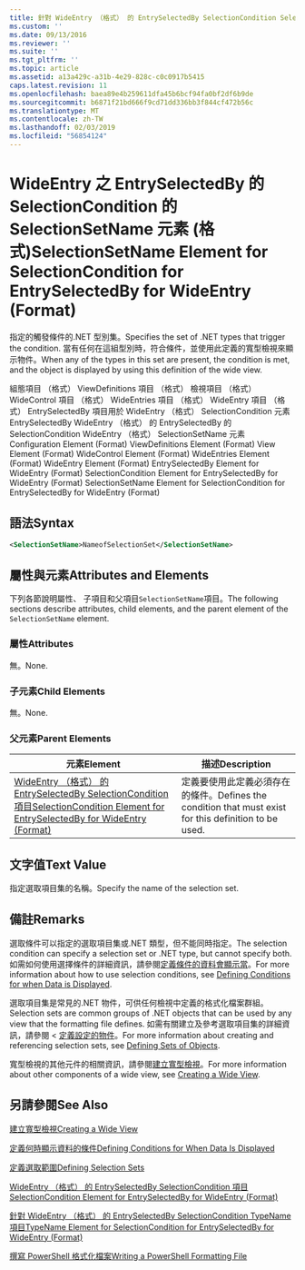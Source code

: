 ```yaml
---
title: 針對 WideEntry （格式） 的 EntrySelectedBy SelectionCondition SelectionSetName 項目 |Microsoft Docs
ms.custom: ''
ms.date: 09/13/2016
ms.reviewer: ''
ms.suite: ''
ms.tgt_pltfrm: ''
ms.topic: article
ms.assetid: a13a429c-a31b-4e29-828c-c0c0917b5415
caps.latest.revision: 11
ms.openlocfilehash: baea89e4b259611dfa45b6bcf94fa0bf2df6b9de
ms.sourcegitcommit: b6871f21bd666f9cd71dd336bb3f844cf472b56c
ms.translationtype: MT
ms.contentlocale: zh-TW
ms.lasthandoff: 02/03/2019
ms.locfileid: "56854124"
---
```

# <a name="selectionsetname-element-for-selectioncondition-for-entryselectedby-for-wideentry-format"></a><span data-ttu-id="33e8f-102">WideEntry 之 EntrySelectedBy 的 SelectionCondition 的 SelectionSetName 元素 (格式)</span><span class="sxs-lookup"><span data-stu-id="33e8f-102">SelectionSetName Element for SelectionCondition for EntrySelectedBy for WideEntry (Format)</span></span>

<span data-ttu-id="33e8f-103">指定的觸發條件的.NET 型別集。</span><span class="sxs-lookup"><span data-stu-id="33e8f-103">Specifies the set of .NET types that trigger the condition.</span></span> <span data-ttu-id="33e8f-104">當有任何在這組型別時，符合條件，並使用此定義的寬型檢視來顯示物件。</span><span class="sxs-lookup"><span data-stu-id="33e8f-104">When any of the types in this set are present, the condition is met, and the object is displayed by using this definition of the wide view.</span></span>

<span data-ttu-id="33e8f-105">組態項目 （格式） ViewDefinitions 項目 （格式） 檢視項目 （格式） WideControl 項目 （格式） WideEntries 項目 （格式） WideEntry 項目 （格式） EntrySelectedBy 項目用於 WideEntry （格式） SelectionCondition 元素EntrySelectedBy WideEntry （格式） 的 EntrySelectedBy 的 SelectionCondition WideEntry （格式） SelectionSetName 元素</span><span class="sxs-lookup"><span data-stu-id="33e8f-105">Configuration Element (Format) ViewDefinitions Element (Format) View Element (Format) WideControl Element (Format) WideEntries Element (Format) WideEntry Element (Format) EntrySelectedBy Element for WideEntry (Format) SelectionCondition Element for EntrySelectedBy for WideEntry (Format) SelectionSetName Element for SelectionCondition for EntrySelectedBy for WideEntry (Format)</span></span>

## <a name="syntax"></a><span data-ttu-id="33e8f-106">語法</span><span class="sxs-lookup"><span data-stu-id="33e8f-106">Syntax</span></span>

```xml
<SelectionSetName>NameofSelectionSet</SelectionSetName>
```

## <a name="attributes-and-elements"></a><span data-ttu-id="33e8f-107">屬性與元素</span><span class="sxs-lookup"><span data-stu-id="33e8f-107">Attributes and Elements</span></span>

<span data-ttu-id="33e8f-108">下列各節說明屬性、 子項目和父項目`SelectionSetName`項目。</span><span class="sxs-lookup"><span data-stu-id="33e8f-108">The following sections describe attributes, child elements, and the parent element of the `SelectionSetName` element.</span></span>

### <a name="attributes"></a><span data-ttu-id="33e8f-109">屬性</span><span class="sxs-lookup"><span data-stu-id="33e8f-109">Attributes</span></span>

<span data-ttu-id="33e8f-110">無。</span><span class="sxs-lookup"><span data-stu-id="33e8f-110">None.</span></span>

### <a name="child-elements"></a><span data-ttu-id="33e8f-111">子元素</span><span class="sxs-lookup"><span data-stu-id="33e8f-111">Child Elements</span></span>

<span data-ttu-id="33e8f-112">無。</span><span class="sxs-lookup"><span data-stu-id="33e8f-112">None.</span></span>

### <a name="parent-elements"></a><span data-ttu-id="33e8f-113">父元素</span><span class="sxs-lookup"><span data-stu-id="33e8f-113">Parent Elements</span></span>

|<span data-ttu-id="33e8f-114">元素</span><span class="sxs-lookup"><span data-stu-id="33e8f-114">Element</span></span>|<span data-ttu-id="33e8f-115">描述</span><span class="sxs-lookup"><span data-stu-id="33e8f-115">Description</span></span>|
|-------------|-----------------|
|[<span data-ttu-id="33e8f-116">WideEntry （格式） 的 EntrySelectedBy SelectionCondition 項目</span><span class="sxs-lookup"><span data-stu-id="33e8f-116">SelectionCondition Element for EntrySelectedBy for WideEntry (Format)</span></span>](./selectioncondition-element-for-entryselectedby-for-widecontrol-format.md)|<span data-ttu-id="33e8f-117">定義要使用此定義必須存在的條件。</span><span class="sxs-lookup"><span data-stu-id="33e8f-117">Defines the condition that must exist for this definition to be used.</span></span>|

## <a name="text-value"></a><span data-ttu-id="33e8f-118">文字值</span><span class="sxs-lookup"><span data-stu-id="33e8f-118">Text Value</span></span>

<span data-ttu-id="33e8f-119">指定選取項目集的名稱。</span><span class="sxs-lookup"><span data-stu-id="33e8f-119">Specify the name of the selection set.</span></span>

## <a name="remarks"></a><span data-ttu-id="33e8f-120">備註</span><span class="sxs-lookup"><span data-stu-id="33e8f-120">Remarks</span></span>

<span data-ttu-id="33e8f-121">選取條件可以指定的選取項目集或.NET 類型，但不能同時指定。</span><span class="sxs-lookup"><span data-stu-id="33e8f-121">The selection condition can specify a selection set or .NET type, but cannot specify both.</span></span> <span data-ttu-id="33e8f-122">如需如何使用選擇條件的詳細資訊，請參閱[定義條件的資料會顯示當](./defining-conditions-for-displaying-data.md)。</span><span class="sxs-lookup"><span data-stu-id="33e8f-122">For more information about how to use selection conditions, see [Defining Conditions for when Data is Displayed](./defining-conditions-for-displaying-data.md).</span></span>

<span data-ttu-id="33e8f-123">選取項目集是常見的.NET 物件，可供任何檢視中定義的格式化檔案群組。</span><span class="sxs-lookup"><span data-stu-id="33e8f-123">Selection sets are common groups of .NET objects that can be used by any view that the formatting file defines.</span></span> <span data-ttu-id="33e8f-124">如需有關建立及參考選取項目集的詳細資訊，請參閱 <<c0> [ 定義設定的物件](./defining-selection-sets.md)。</span><span class="sxs-lookup"><span data-stu-id="33e8f-124">For more information about creating and referencing selection sets, see [Defining Sets of Objects](./defining-selection-sets.md).</span></span>

<span data-ttu-id="33e8f-125">寬型檢視的其他元件的相關資訊，請參閱[建立寬型檢視](./creating-a-wide-view.md)。</span><span class="sxs-lookup"><span data-stu-id="33e8f-125">For more information about other components of a wide view, see [Creating a Wide View](./creating-a-wide-view.md).</span></span>

## <a name="see-also"></a><span data-ttu-id="33e8f-126">另請參閱</span><span class="sxs-lookup"><span data-stu-id="33e8f-126">See Also</span></span>

[<span data-ttu-id="33e8f-127">建立寬型檢視</span><span class="sxs-lookup"><span data-stu-id="33e8f-127">Creating a Wide View</span></span>](./creating-a-wide-view.md)

[<span data-ttu-id="33e8f-128">定義何時顯示資料的條件</span><span class="sxs-lookup"><span data-stu-id="33e8f-128">Defining Conditions for When Data Is Displayed</span></span>](./defining-conditions-for-displaying-data.md)

[<span data-ttu-id="33e8f-129">定義選取範圍</span><span class="sxs-lookup"><span data-stu-id="33e8f-129">Defining Selection Sets</span></span>](./defining-selection-sets.md)

[<span data-ttu-id="33e8f-130">WideEntry （格式） 的 EntrySelectedBy SelectionCondition 項目</span><span class="sxs-lookup"><span data-stu-id="33e8f-130">SelectionCondition Element for EntrySelectedBy for WideEntry (Format)</span></span>](./selectioncondition-element-for-entryselectedby-for-widecontrol-format.md)

[<span data-ttu-id="33e8f-131">針對 WideEntry （格式） 的 EntrySelectedBy SelectionCondition TypeName 項目</span><span class="sxs-lookup"><span data-stu-id="33e8f-131">TypeName Element for SelectionCondition for EntrySelectedBy for WideEntry (Format)</span></span>](./typename-element-for-selectioncondition-for-entryselectedby-for-widecontrol-format.md)

[<span data-ttu-id="33e8f-132">撰寫 PowerShell 格式化檔案</span><span class="sxs-lookup"><span data-stu-id="33e8f-132">Writing a PowerShell Formatting File</span></span>](./writing-a-powershell-formatting-file.md)
